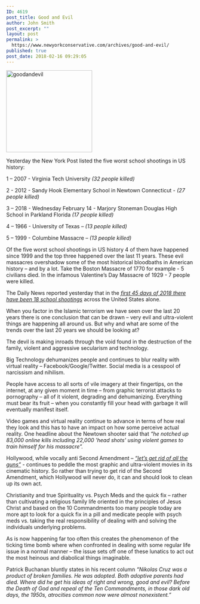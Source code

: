 ```yaml
---
ID: 4619
post_title: Good and Evil
author: John Smith
post_excerpt: ""
layout: post
permalink: >
  https://www.newyorkconservative.com/archives/good-and-evil/
published: true
post_date: 2018-02-16 09:29:05
---
```

<a href="https://www.newyorkconservative.com/wp-content/uploads/2018/02/goodandevil.jpg"><img class="alignnone size-full wp-image-4617" src="https://www.newyorkconservative.com/wp-content/uploads/2018/02/goodandevil.jpg" alt="goodandevil" width="230" height="219" /></a>

Yesterday the New York Post listed the five worst school shootings in US history:

1 – 2007 - Virginia Tech University <em>(32 people killed)</em>

2 - 2012 - Sandy Hook Elementary School in Newtown Connecticut - <em>(27 people killed)</em>

3 – 2018 - Wednesday February 14 - Marjory Stoneman Douglas High School in Parkland Florida <em>(17 people killed)</em>

4 – 1966 - University of Texas – <em>(13 people killed)</em>

5 – 1999 - Columbine Massacre – <em>(13 people killed)</em>

Of the five worst school shootings in US history 4 of them have happened since 1999 and the top three happened over the last 11 years. These evil massacres overshadow some of the most historical bloodbaths in American history – and by a lot. Take the Boston Massacre of 1770 for example - 5 civilians died. In the infamous Valentine’s Day Massacre of 1929 - 7 people were killed.

The Daily News reported yesterday that in the <em><u>first 45 days of 2018 there have been 18 school shootings</u></em> across the United States alone.

When you factor in the Islamic terrorism we have seen over the last 20 years there is one conclusion that can be drawn – very evil and ultra-violent things are happening all around us. But why and what are some of the trends over the last 20 years we should be looking at?

The devil is making inroads through the void found in the destruction of the family, violent and aggressive secularism and technology.

Big Technology dehumanizes people and continues to blur reality with virtual reality – Facebook/Google/Twitter. Social media is a cesspool of narcissism and nihilism.

People have access to all sorts of vile imagery at their fingertips, on the internet, at any given moment in time – from graphic terrorist attacks to pornography – all of it violent, degrading and dehumanizing. Everything must bear its fruit – when you constantly fill your head with garbage it will eventually manifest itself.

Video games and virtual reality continue to advance in terms of how real they look and this has to have an impact on how some perceive actual reality. One headline about the Newtown shooter said that <em>“he</em><em> notched up 83,000 online kills including 22,000 'head shots' using violent games to train himself for his massacre”.</em>

Hollywood, while vocally anti Second Amendment – <em><u>“let’s get rid of all the guns”</u></em> - continues to peddle the most graphic and ultra-violent movies in its cinematic history. So rather than trying to get rid of the Second Amendment, which Hollywood will never do, it can and should look to clean up its own act.

Christianity and true Spirituality vs. Psych Meds and the quick fix – rather than cultivating a religious family life oriented in the principles of Jesus Christ and based on the 10 Commandments too many people today are more apt to look for a quick fix in a pill and medicate people with psych meds vs. taking the real responsibility of dealing with and solving the individuals underlying problems.

As is now happening far too often this creates the phenomenon of the ticking time bomb where when confronted in dealing with some regular life issue in a normal manner – the issue sets off one of these lunatics to act out the most heinous and diabolical things imaginable.

Patrick Buchanan bluntly states in his recent column <em>“</em><em>Nikolas Cruz was a product of broken families. He was adopted. Both adoptive parents had died. Where did he get his ideas of right and wrong, good and evil? Before the Death of God and repeal of the Ten Commandments, in those dark old days, the 1950s, atrocities common now were almost nonexistent.”</em>